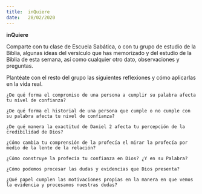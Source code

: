 ```yaml
---
title:  inQuiere
date:   28/02/2020
---
```


**inQuiere**

Comparte con tu clase de Escuela Sabática, o con tu grupo de estudio de la Biblia, algunas ideas del versículo que has memorizado y del estudio de la Biblia de esta semana, así como cualquier otro dato, observaciones y preguntas.

Plantéate con el resto del grupo las siguientes reflexiones y cómo aplicarlas en la vida real.

`¿De qué forma el compromiso de una persona a cumplir su palabra afecta tu nivel de confianza?`

`¿De qué forma el historial de una persona que cumple o no cumple con su palabra afecta tu nivel de confianza?`

`¿De qué manera la exactitud de Daniel 2 afecta tu percepción de la credibilidad de Dios?`

`¿Cómo cambia tu comprensión de la profecía el mirar la profecía por medio de la lente de la relación?`

`¿Cómo construye la profecía tu confianza en Dios? ¿Y en su Palabra?`

`¿Cómo podemos procesar las dudas y evidencias que Dios presenta?`

`¿Qué papel cumplen las motivaciones propias en la manera en que vemos la evidencia y procesamos nuestras dudas?`
